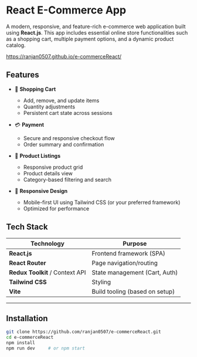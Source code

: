 # React E-Commerce App

A modern, responsive, and feature-rich e-commerce web application built using **React.js**. This app includes essential online store functionalities such as a shopping cart, multiple payment options, and a dynamic product catalog.

https://ranjan0507.github.io/e-commerceReact/

##  Features

- 🛒 **Shopping Cart**
  - Add, remove, and update items
  - Quantity adjustments
  - Persistent cart state across sessions

- 💳 **Payment**
  - Secure and responsive checkout flow
  - Order summary and confirmation

- 🧾 **Product Listings**
  - Responsive product grid
  - Product details view
  - Category-based filtering and search

- 📱 **Responsive Design**
  - Mobile-first UI using Tailwind CSS (or your preferred framework)
  - Optimized for performance


##  Tech Stack

| Technology     | Purpose                         |
|----------------|----------------------------------|
| **React.js**   | Frontend framework (SPA)         |
| **React Router** | Page navigation/routing       |
| **Redux Toolkit** / Context API | State management (Cart, Auth) |
| **Tailwind CSS** | Styling   |
| **Vite** | Build tooling (based on setup)  |

---

##  Installation

```bash
git clone https://github.com/ranjan0507/e-commerceReact.git
cd e-commerceReact
npm install
npm run dev     # or npm start
